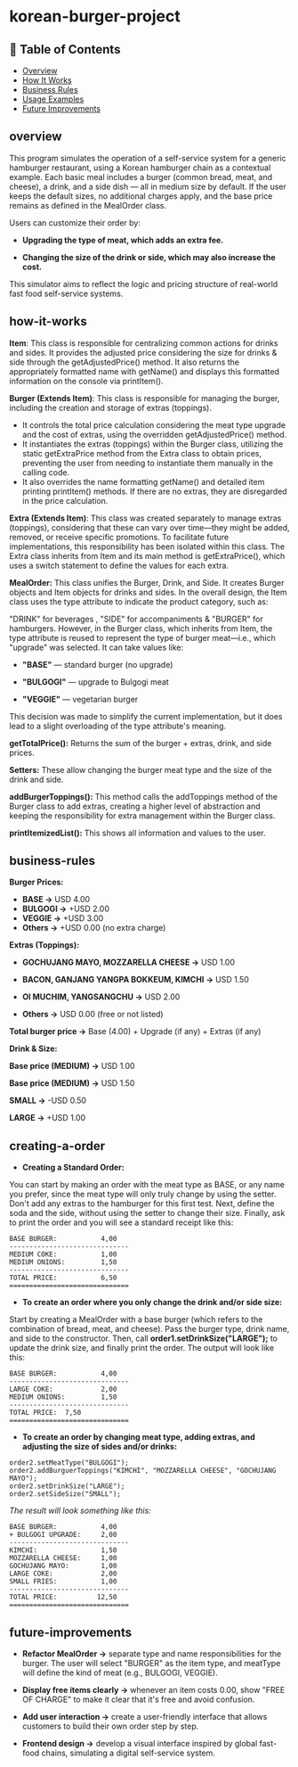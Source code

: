 # korean-burger-project


## 📖 Table of Contents

- [Overview](#overview)
- [How It Works](#how-it-works)
- [Business Rules](#business-rules)
- [Usage Examples](#creating-a-order)
- [Future Improvements](#future-improvements)


## overview
This program simulates the operation of a self-service system for a generic hamburger restaurant, using a Korean hamburger chain as a contextual example.
Each basic meal includes a burger (common bread, meat, and cheese), a drink, and a side dish — all in medium size by default. If the user keeps the default sizes, no additional charges apply, and the base price remains as defined in the MealOrder class.

Users can customize their order by:
- **Upgrading the type of meat, which adds an extra fee.**

- **Changing the size of the drink or side, which may also increase the cost.**

This simulator aims to reflect the logic and pricing structure of real-world fast food self-service systems.

## how-it-works
**Item**: 
This class is responsible for centralizing common actions for drinks and sides. It provides the adjusted price considering the size for drinks & side through the getAdjustedPrice() method. It also returns the appropriately formatted name with getName() and displays this formatted information on the console via printItem().

**Burger (Extends Item)**:
This class is responsible for managing the burger, including the creation and storage of extras (toppings). 
- It controls the total price calculation considering the meat type upgrade and the cost of extras, using the overridden getAdjustedPrice() method.
- It instantiates the extras (toppings) within the Burger class, utilizing the static getExtraPrice method from the Extra class to obtain prices, preventing the user from needing to instantiate them manually in the calling code.
- It also overrides the name formatting getName() and detailed item printing printItem() methods. If there are no extras, they are disregarded in the price calculation.

**Extra (Extends Item)**:
This class was created separately to manage extras (toppings), considering that these can vary over time—they might be added, removed, or receive specific promotions. To facilitate future implementations, this responsibility has been isolated within this class. The Extra class inherits from Item and its main method is getExtraPrice(), which uses a switch statement to define the values for each extra.

**MealOrder:**
This class unifies the Burger, Drink, and Side. It creates Burger objects and Item objects for drinks and sides.
In the overall design, the Item class uses the type attribute to indicate the product category, such as:

"DRINK" for beverages , "SIDE" for accompaniments  & "BURGER" for hamburgers. However, in the Burger class, which inherits from Item, the type attribute is reused to represent the type of burger meat—i.e., which "upgrade" was selected. It can take values like:

- **"BASE"** — standard burger (no upgrade) 

- **"BULGOGI"** — upgrade to Bulgogi meat

- **"VEGGIE"** — vegetarian burger
  
This decision was made to simplify the current implementation, but it does lead to a slight overloading of the type attribute's meaning.

**getTotalPrice():** Returns the sum of the burger + extras, drink, and side prices.

**Setters:** These allow changing the burger meat type and the size of the drink and side.

**addBurgerToppings():** This method calls the addToppings method of the Burger class to add extras, creating a higher level of abstraction and keeping the responsibility for extra management within the Burger class.

**printItemizedList():** This shows all information and values to the user.

## business-rules


**Burger Prices:**
- **BASE →** USD 4.00
- **BULGOGI →** +USD 2.00
- **VEGGIE →** +USD 3.00
- **Others →** +USD 0.00 (no extra charge)
  

**Extras (Toppings):**

- **GOCHUJANG MAYO, MOZZARELLA CHEESE →** USD 1.00

- **BACON, GANJANG YANGPA BOKKEUM, KIMCHI →**  USD 1.50

- **OI MUCHIM, YANGSANGCHU →** USD 2.00

- **Others →** USD 0.00 (free or not listed)

**Total burger price →** Base (4.00) + Upgrade (if any) + Extras (if any)


**Drink & Size:**

**Base price (MEDIUM) →** USD 1.00

**Base price (MEDIUM) →** USD 1.50

**SMALL →** -USD 0.50

**LARGE →** +USD 1.00

## creating-a-order

- **Creating a Standard Order:**



You can start by making an order with the meat type as BASE, or any name you prefer, since the meat type will only truly change by using the setter.
Don't add any extras to the hamburger for this first test.
Next, define the soda and the side, without using the setter to change their size.
Finally, ask to print the order and you will see a standard receipt like this:
```
BASE BURGER:           4,00  
------------------------------  
MEDIUM COKE:           1,00  
MEDIUM ONIONS:         1,50  
------------------------------  
TOTAL PRICE:           6,50
==============================
```



- **To create an order where you only change the drink and/or side size:**

Start by creating a MealOrder with a base burger (which refers to the combination of bread, meat, and cheese). Pass the burger type, drink name, and side to the constructor. Then, call **order1.setDrinkSize("LARGE");** to update the drink size, and finally print the order.
The output will look like this:

```
BASE BURGER:           4,00
------------------------------
LARGE COKE:            2,00
MEDIUM ONIONS:         1,50
------------------------------
TOTAL PRICE:  7,50
==============================
```



- **To create an order by changing meat type, adding extras, and adjusting the size of sides and/or drinks:**
```
order2.setMeatType("BULGOGI");
order2.addBurguerToppings("KIMCHI", "MOZZARELLA CHEESE", "GOCHUJANG MAYO");
order2.setDrinkSize("LARGE");
order2.setSideSize("SMALL");
```
  _The result will look something like this:_
```
BASE BURGER:           4,00
+ BULGOGI UPGRADE:     2,00
------------------------------
KIMCHI:                1,50
MOZZARELLA CHEESE:     1,00
GOCHUJANG MAYO:        1,00
LARGE COKE:            2,00
SMALL FRIES:           1,00
------------------------------
TOTAL PRICE:          12,50
==============================
```


## future-improvements


- **Refactor MealOrder ->** separate type and name responsibilities for the burger. The user will select "BURGER" as the item type, and meatType will define the kind of meat (e.g., BULGOGI, VEGGIE).

- **Display free items clearly ->** whenever an item costs 0.00, show "FREE OF CHARGE" to make it clear that it's free and avoid confusion.

- **Add user interaction ->** create a user-friendly interface that allows customers to build their own order step by step.

- **Frontend design ->** develop a visual interface inspired by global fast-food chains, simulating a digital self-service system.




